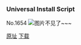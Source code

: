 ### Universal Install Script
No.1654
![图片不见了~~~](https://imgs.xkcd.com/comics/universal_install_script.png)

[原址](https://xkcd.com//1654) [下载](https://imgs.xkcd.com/comics/universal_install_script.png)

